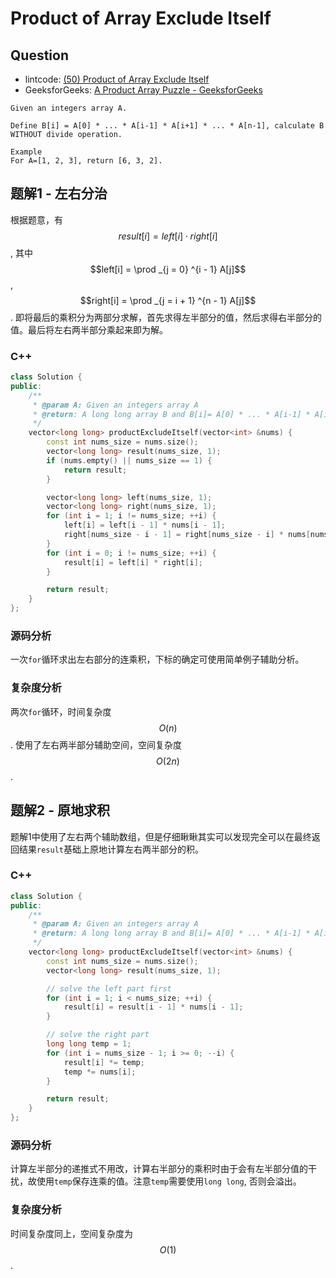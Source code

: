 # Product of Array Exclude Itself

## Question

- lintcode: [(50) Product of Array Exclude Itself](http://www.lintcode.com/en/problem/product-of-array-exclude-itself/)
- GeeksforGeeks: [A Product Array Puzzle - GeeksforGeeks](http://www.geeksforgeeks.org/a-product-array-puzzle/)

```
Given an integers array A.

Define B[i] = A[0] * ... * A[i-1] * A[i+1] * ... * A[n-1], calculate B WITHOUT divide operation.

Example
For A=[1, 2, 3], return [6, 3, 2].
```

## 题解1 - 左右分治

根据题意，有 $$result[i] = left[i] \cdot right[i]$$, 其中 $$left[i] = \prod _{j = 0} ^{i - 1} A[j]$$, $$right[i] = \prod _{j = i + 1} ^{n - 1} A[j]$$. 即将最后的乘积分为两部分求解，首先求得左半部分的值，然后求得右半部分的值。最后将左右两半部分乘起来即为解。

### C++

```c++
class Solution {
public:
    /**
     * @param A: Given an integers array A
     * @return: A long long array B and B[i]= A[0] * ... * A[i-1] * A[i+1] * ... * A[n-1]
     */
    vector<long long> productExcludeItself(vector<int> &nums) {
        const int nums_size = nums.size();
        vector<long long> result(nums_size, 1);
        if (nums.empty() || nums_size == 1) {
            return result;
        }

        vector<long long> left(nums_size, 1);
        vector<long long> right(nums_size, 1);
        for (int i = 1; i != nums_size; ++i) {
            left[i] = left[i - 1] * nums[i - 1];
            right[nums_size - i - 1] = right[nums_size - i] * nums[nums_size - i];
        }
        for (int i = 0; i != nums_size; ++i) {
            result[i] = left[i] * right[i];
        }

        return result;
    }
};
```

### 源码分析

一次`for`循环求出左右部分的连乘积，下标的确定可使用简单例子辅助分析。

### 复杂度分析

两次`for`循环，时间复杂度 $$O(n)$$. 使用了左右两半部分辅助空间，空间复杂度 $$O(2n)$$.

## 题解2 - 原地求积

题解1中使用了左右两个辅助数组，但是仔细瞅瞅其实可以发现完全可以在最终返回结果`result`基础上原地计算左右两半部分的积。

### C++

```c++
class Solution {
public:
    /**
     * @param A: Given an integers array A
     * @return: A long long array B and B[i]= A[0] * ... * A[i-1] * A[i+1] * ... * A[n-1]
     */
    vector<long long> productExcludeItself(vector<int> &nums) {
        const int nums_size = nums.size();
        vector<long long> result(nums_size, 1);

        // solve the left part first
        for (int i = 1; i < nums_size; ++i) {
            result[i] = result[i - 1] * nums[i - 1];
        }

        // solve the right part
        long long temp = 1;
        for (int i = nums_size - 1; i >= 0; --i) {
            result[i] *= temp;
            temp *= nums[i];
        }

        return result;
    }
};
```

### 源码分析

计算左半部分的递推式不用改，计算右半部分的乘积时由于会有左半部分值的干扰，故使用`temp`保存连乘的值。注意`temp`需要使用`long long`, 否则会溢出。

### 复杂度分析

时间复杂度同上，空间复杂度为 $$O(1)$$.
